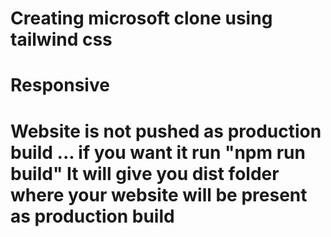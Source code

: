 # Creating microsoft clone using tailwind css 
# Responsive 
# Website is not pushed as production build ... if you want it run "npm run build" It will give you dist folder where your website will be present as production build